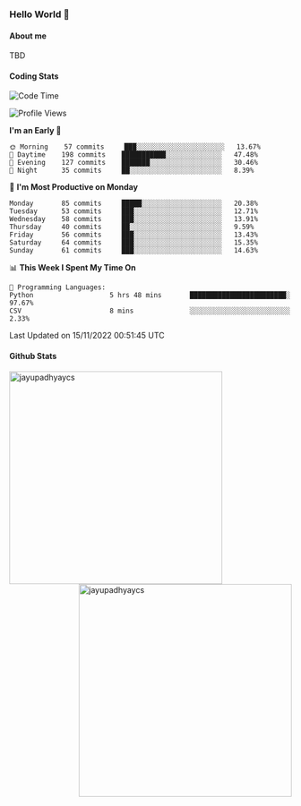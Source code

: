 ### Hello World 👋
#### About me
TBD
#### Coding Stats
<!--START_SECTION:waka-->
![Code Time](http://img.shields.io/badge/Code%20Time-260%20hrs%2037%20mins-blue)

![Profile Views](http://img.shields.io/badge/Profile%20Views-0-blue)

**I'm an Early 🐤** 

```text
🌞 Morning    57 commits     ███░░░░░░░░░░░░░░░░░░░░░░   13.67% 
🌆 Daytime    198 commits    ███████████░░░░░░░░░░░░░░   47.48% 
🌃 Evening    127 commits    ███████░░░░░░░░░░░░░░░░░░   30.46% 
🌙 Night      35 commits     ██░░░░░░░░░░░░░░░░░░░░░░░   8.39%

```
📅 **I'm Most Productive on Monday** 

```text
Monday       85 commits     █████░░░░░░░░░░░░░░░░░░░░   20.38% 
Tuesday      53 commits     ███░░░░░░░░░░░░░░░░░░░░░░   12.71% 
Wednesday    58 commits     ███░░░░░░░░░░░░░░░░░░░░░░   13.91% 
Thursday     40 commits     ██░░░░░░░░░░░░░░░░░░░░░░░   9.59% 
Friday       56 commits     ███░░░░░░░░░░░░░░░░░░░░░░   13.43% 
Saturday     64 commits     ███░░░░░░░░░░░░░░░░░░░░░░   15.35% 
Sunday       61 commits     ███░░░░░░░░░░░░░░░░░░░░░░   14.63%

```


📊 **This Week I Spent My Time On** 

```text
💬 Programming Languages: 
Python                   5 hrs 48 mins       ████████████████████████░   97.67% 
CSV                      8 mins              ░░░░░░░░░░░░░░░░░░░░░░░░░   2.33%

```


 Last Updated on 15/11/2022 00:51:45 UTC
<!--END_SECTION:waka-->
#### Github Stats

<p  ><img align="left" src="https://github-readme-stats.vercel.app/api/top-langs?username=jayupadhyaycs&theme=tokyonight&show_icons=true&locale=en&layout=compact" alt="jayupadhyaycs" width="380px"  /> 
<img align="right" src="https://github-readme-streak-stats.herokuapp.com/?user=jayupadhyaycs&theme=tokyonight&" alt="jayupadhyaycs" width="380px"/>
</p>




<!--
**JayUpadhyayCS/JayUpadhyayCS** is a ✨ _special_ ✨ repository because its `README.md` (this file) appears on your GitHub profile.

Here are some ideas to get you started:

- 🔭 I’m currently working on ...
- 🌱 I’m currently learning ...
- 👯 I’m looking to collaborate on ...
- 🤔 I’m looking for help with ...
- 💬 Ask me about ...
- 📫 How to reach me: ...
- 😄 Pronouns: ...
- ⚡ Fun fact: ...
-->

